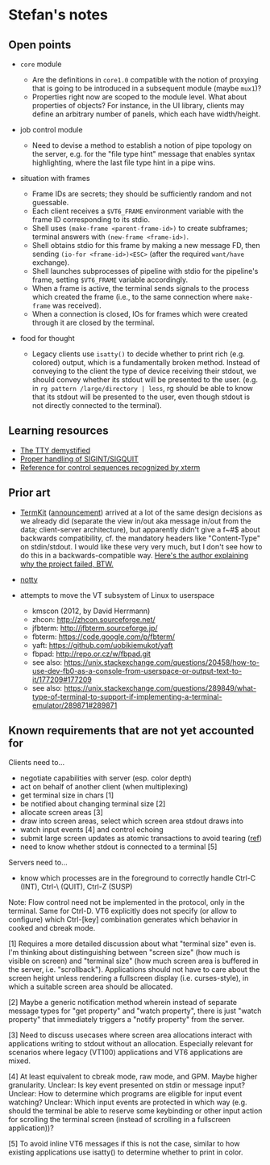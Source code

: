 # Stefan's notes

## Open points

* `core` module
  * Are the definitions in `core1.0` compatible with the notion of proxying that is going to be introduced in a subsequent module (maybe `mux1`)?
  * Properties right now are scoped to the module level. What about properties of objects? For instance, in the UI library, clients may define an arbitrary number of panels, which each have width/height.
* job control module
  * Need to devise a method to establish a notion of pipe topology on the server, e.g. for the "file type hint" message that enables syntax highlighting, where the last file type hint in a pipe wins.

* situation with frames
  * Frame IDs are secrets; they should be sufficiently random and not guessable.
  * Each client receives a `$VT6_FRAME` environment variable with the frame ID corresponding to its stdio.
  * Shell uses `(make-frame <parent-frame-id>)` to create subframes; terminal answers with `(new-frame <frame-id>)`.
  * Shell obtains stdio for this frame by making a new message FD, then sending `(io-for <frame-id>)<ESC>` (after the required `want/have` exchange).
  * Shell launches subprocesses of pipeline with stdio for the pipeline's frame, setting `$VT6_FRAME` variable accordingly.
  * When a frame is active, the terminal sends signals to the process which created the frame (i.e., to the same connection where `make-frame` was received).
  * When a connection is closed, IOs for frames which were created through it are closed by the terminal.
  
* food for thought
  * Legacy clients use `isatty()` to decide whether to print rich (e.g. colored) output, which is a fundamentally broken method. Instead of conveying to the client the type of device receiving their stdout, we should convey whether its stdout will be presented to the user. (e.g. in `rg pattern /large/directory | less`, rg should be able to know that its stdout will be presented to the user, even though stdout is not directly connected to the terminal).

## Learning resources

* [The TTY demystified](http://www.linusakesson.net/programming/tty/)
* [Proper handling of SIGINT/SIGQUIT](https://www.cons.org/cracauer/sigint.html)
* [Reference for control sequences recognized by xterm](https://invisible-island.net/xterm/ctlseqs/ctlseqs.html)

## Prior art

* [TermKit](https://github.com/unconed/TermKit) ([announcement](http://acko.net/blog/on-termkit/)) arrived at a lot of
  the same design decisions as we already did (separate the view in/out aka message in/out from the data; client-server
  architecture), but apparently didn't give a f~#$ about backwards compatibility, cf. the mandatory headers like
  "Content-Type" on stdin/stdout. I would like these very very much, but I don't see how to do this in a
  backwards-compatible way. [Here's the author explaining why the project failed, BTW.](https://www.reddit.com/r/programming/comments/137kd9/18_months_ago_termkit_a_nextgeneration_terminal/)

* [notty](https://github.com/withoutboats/notty)

* attempts to move the VT subsystem of Linux to userspace
  * kmscon (2012, by David Herrmann)
  * zhcon: http://zhcon.sourceforge.net/
  * jfbterm: http://jfbterm.sourceforge.jp/
  * fbterm: https://code.google.com/p/fbterm/
  * yaft: https://github.com/uobikiemukot/yaft
  * fbpad: http://repo.or.cz/w/fbpad.git
  * see also: https://unix.stackexchange.com/questions/20458/how-to-use-dev-fb0-as-a-console-from-userspace-or-output-text-to-it/177209#177209
  * see also: https://unix.stackexchange.com/questions/289849/what-type-of-terminal-to-support-if-implementing-a-terminal-emulator/289871#289871

## Known requirements that are not yet accounted for

Clients need to...

* negotiate capabilities with server (esp. color depth)
* act on behalf of another client (when multiplexing)
* get terminal size in chars [1]
* be notified about changing terminal size [2]
* allocate screen areas [3]
* draw into screen areas, select which screen area stdout draws into
* watch input events [4] and control echoing
* submit large screen updates as atomic transactions to avoid tearing ([ref](https://github.com/jwilm/alacritty/issues/598))
* need to know whether stdout is connected to a terminal [5]

Servers need to...

* know which processes are in the foreground to correctly handle Ctrl-C (INT),
  Ctrl-\ (QUIT), Ctrl-Z (SUSP)

Note: Flow control need not be implemented in the protocol, only in the terminal.
Same for Ctrl-D. VT6 explicitly does not specify (or allow to configure) which
Ctrl-[key] combination generates which behavior in cooked and cbreak mode.

[1] Requires a more detailed discussion about what "terminal size" even is.
I'm thinking about distinguishing between "screen size" (how much is visible on
screen) and "terminal size" (how much screen area is buffered in the server,
i.e. "scrollback"). Applications should not have to care about the screen
height unless rendering a fullscreen display (i.e. curses-style), in which a
suitable screen area should be allocated.

[2] Maybe a generic notification method wherein instead of separate message
types for "get property" and "watch property", there is just "watch property"
that immediately triggers a "notify property" from the server.

[3] Need to discuss usecases where screen area allocations interact with
applications writing to stdout without an allocation. Especially relevant for
scenarios where legacy (VT100) applications and VT6 applications are mixed.

[4] At least equivalent to cbreak mode, raw mode, and GPM. Maybe higher
granularity. Unclear: Is key event presented on stdin or message input? Unclear:
How to determine which programs are eligible for input event watching?
Unclear: Which input events are protected in which way (e.g. should the
terminal be able to reserve some keybinding or other input action for scrolling
the terminal screen (instead of scrolling in a fullscreen application))?

[5] To avoid inline VT6 messages if this is not the case, similar to how
existing applications use isatty() to determine whether to print in color.
